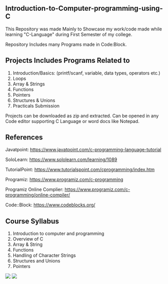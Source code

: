 ## Introduction-to-Computer-programming-using-C
  This Repository was made Mainly to Showcase my work/code made while learning "C-Language" during First Semester of my college.
  
  Repository Includes many Programs made in Code:Block.   
     
## Projects Includes Programs Related to
  1. Introduction/Basics: (printf/scanf, variable, data types, operators etc.)
  2. Loops
  3. Array & Strings
  4. Functions
  5. Pointers
  6. Structures & Unions
  7. Practicals Submission

Projects can be downloaded as zip and extracted. Can be opened in any Code editor supporting C Language or word docs like Notepad.

## References
Javatpoint: https://www.javatpoint.com/c-programming-language-tutorial

SoloLearn: https://www.sololearn.com/learning/1089

TutorialPoint: https://www.tutorialspoint.com/cprogramming/index.htm

Programiz: https://www.programiz.com/c-programming

Programiz Online Complier: https://www.programiz.com/c-programming/online-compiler/

Code::Block: https://www.codeblocks.org/

## Course Syllabus
  1. Introduction to computer and programming
  2. Overview of C
  3. Array & String
  4. Functions
  5. Handling of Character Strings
  6. Structures and Unions
  7. Pointers
  
![](https://img.shields.io/badge/Language-C-blueviolet)
![](https://img.shields.io/badge/Code::Block-20.03-blueviolet)
